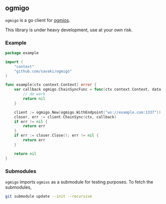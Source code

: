 ogmigo
-------------------------

`ogmigo` is a go client for [ogmios](https://ogmios.dev).

This library is under heavy development, use at your own risk.

### Example

```go
package example

import (
	"context"
	"github.com/savaki/ogmigo"
)

func example(ctx context.Context) error {
	var callback ogmigo.ChainSyncFunc = func(ctx context.Context, data []byte) error {
		// do work
		return nil
	}

	client := ogmigo.New(ogmigo.WithEndpoint("ws://example.com:1337"))
	closer, err := client.ChainSync(ctx, callback)
	if err != nil {
		return err
	}
	if err := closer.Close(); err != nil {
		return err
	}

	return nil
}
```

### Submodules

`ogmigo` imports `ogmios` as a submodule for testing purposes. To fetch the submodules,

```bash
git submodule update --init --recursive
```
